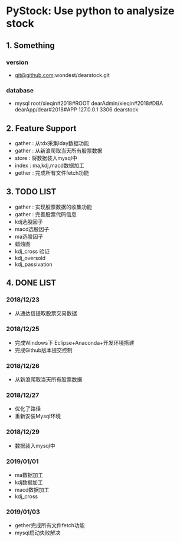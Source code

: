 # PyStock: Use python to analysize stock

## 1. Something
### version
* git@github.com:wondest/dearstock.git
### database
* mysql
    root/xieqin#2018#ROOT
    dearAdmin/xieqin#2018#DBA
    dearApp/dear#2018#APP
    127.0.0.1 3306 dearstock
  
## 2. Feature Support
* gather : 从tdx采集lday数据功能
* gather : 从新浪爬取当天所有股票数据 
* store  : 将数据装入mysql中
* index : ma,kdj,macd数据加工
* gether : 完成所有文件fetch功能

## 3. TODO LIST
* gather : 实现股票数据的收集功能
* gather : 完善股票代码信息
* kdj选股因子
* macd选股因子
* ma选股因子
* 蜡烛图
* kdj_cross 验证
* kdj_oversold
* kdj_passivation

## 4. DONE LIST
### 2018/12/23
* 从通达信提取股票交易数据 

### 2018/12/25
* 完成Windows下 Eclipse+Anaconda+开发环境搭建
* 完成Github版本提交控制

### 2018/12/26
* 从新浪爬取当天所有股票数据

### 2018/12/27
* 优化了路径
* 重新安装Mysql环境

### 2018/12/29
* 数据装入mysql中

### 2019/01/01
* ma数据加工
* kdj数据加工
* macd数据加工
* kdj_cross

### 2019/01/03
* gether完成所有文件fetch功能
* mysql启动失败解决
